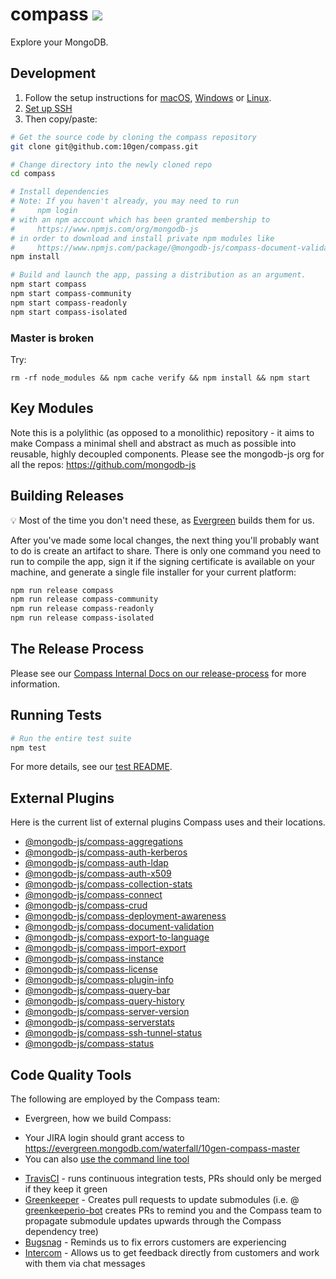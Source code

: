 # compass [![][travis_img]][travis_url]

Explore your MongoDB.

## Development

1. Follow the setup instructions for [macOS][setup-mac-os], [Windows][setup-windows] or [Linux][setup-linux].
1. [Set up SSH](https://help.github.com/articles/which-remote-url-should-i-use/#cloning-with-ssh-urls)
1. Then copy/paste:

```bash
# Get the source code by cloning the compass repository
git clone git@github.com:10gen/compass.git

# Change directory into the newly cloned repo
cd compass

# Install dependencies
# Note: If you haven't already, you may need to run 
#     npm login 
# with an npm account which has been granted membership to
#     https://www.npmjs.com/org/mongodb-js
# in order to download and install private npm modules like 
#     https://www.npmjs.com/package/@mongodb-js/compass-document-validation
npm install

# Build and launch the app, passing a distribution as an argument.
npm start compass
npm start compass-community
npm start compass-readonly
npm start compass-isolated
```

### Master is broken

Try:

```
rm -rf node_modules && npm cache verify && npm install && npm start
```

## Key Modules

Note this is a polylithic (as opposed to a monolithic) repository - it aims to make Compass
a minimal shell and abstract as much as possible into reusable, highly decoupled components.
Please see the mongodb-js org for all the repos: https://github.com/mongodb-js

## Building Releases

💡 Most of the time you don't need these, as [Evergreen][evergreen-compass-docs] builds them for us.

After you've made some local changes, the next thing you'll probably want to do
is create an artifact to share. There is only one command you need to run to compile the app,
sign it if the signing certificate is available on your machine, and generate a single file
installer for your current platform:

```bash
npm run release compass
npm run release compass-community
npm run release compass-readonly
npm run release compass-isolated
```

## The Release Process

Please see our [Compass Internal Docs on our release-process](https://github.com/10gen/compass-internal-docs/tree/master/release-process) for more information.

## Running Tests

```bash
# Run the entire test suite
npm test
```

For more details, see our [test README](test/README.md).

## External Plugins

Here is the current list of external plugins Compass uses and their locations.

- [@mongodb-js/compass-aggregations](https://github.com/mongodb-js/compass-aggregations)
- [@mongodb-js/compass-auth-kerberos](https://github.com/10gen/compass-auth-kerberos)
- [@mongodb-js/compass-auth-ldap](https://github.com/10gen/compass-auth-ldap)
- [@mongodb-js/compass-auth-x509](https://github.com/10gen/compass-auth-x509)
- [@mongodb-js/compass-collection-stats](https://github.com/mongodb-js/compass-collection-stats)
- [@mongodb-js/compass-connect](https://github.com/10gen/compass-connect)
- [@mongodb-js/compass-crud](https://github.com/10gen/compass-crud)
- [@mongodb-js/compass-deployment-awareness](https://github.com/mongodb-js/compass-deployment-awareness)
- [@mongodb-js/compass-document-validation](https://github.com/10gen/compass-document-validation)
- [@mongodb-js/compass-export-to-language](https://github.com/mongodb-js/compass-export-to-language)
- [@mongodb-js/compass-import-export](https://github.com/mongodb-js/compass-import-export)
- [@mongodb-js/compass-instance](https://github.com/mongodb-js/compass-instance)
- [@mongodb-js/compass-license](https://github.com/10gen/compass-license)
- [@mongodb-js/compass-plugin-info](https://github.com/mongodb-js/compass-plugin-info)
- [@mongodb-js/compass-query-bar](https://github.com/mongodb-js/compass-query-bar)
- [@mongodb-js/compass-query-history](https://github.com/mongodb-js/compass-query-history)
- [@mongodb-js/compass-server-version](https://github.com/mongodb-js/compass-server-version)
- [@mongodb-js/compass-serverstats](https://github.com/10gen/compass-serverstats)
- [@mongodb-js/compass-ssh-tunnel-status](https://github.com/mongodb-js/compass-ssh-tunnel-status)
- [@mongodb-js/compass-status](https://github.com/mongodb-js/compass-status)

## Code Quality Tools

The following are employed by the Compass team:

* Evergreen, how we build Compass:
 - Your JIRA login should grant access to https://evergreen.mongodb.com/waterfall/10gen-compass-master
 - You can also [use the command line tool](https://github.com/evergreen-ci/evergreen/wiki/Using-the-command-line-tool)
* [TravisCI](https://travis-ci.com/10gen/compass) - runs continuous integration tests, PRs should only be merged if they keep it green
* [Greenkeeper](https://greenkeeper.io/) - Creates pull requests to update submodules (i.e. @ [greenkeeperio-bot](https://github.com/greenkeeperio-bot) creates PRs to remind you and the Compass team to propagate submodule updates upwards through the Compass dependency tree)
* [Bugsnag](https://app.bugsnag.com/mongodb/mongodb-compass/) - Reminds us to fix errors customers are experiencing
* [Intercom](https://app.intercom.io/a/apps/p57suhg7/) - Allows us to get feedback directly from customers and work with them via chat messages

[setup-mac-os]: https://github.com/mongodb-js/mongodb-js/blob/master/docs/setup.md#mac-os-setup
[setup-windows]: https://github.com/mongodb-js/mongodb-js/blob/master/docs/setup.md#windows-setup
[setup-linux]: https://github.com/mongodb-js/mongodb-js/blob/master/docs/setup.md#linux-setup
[travis_img]: https://magnum.travis-ci.com/10gen/compass.svg?token=q2zsnxCbboarF6KYRYxM&branch=master
[travis_url]: https://magnum.travis-ci.com/10gen/compass
[evergreen-compass-docs]: https://github.com/10gen/compass-internal-docs/blob/master/evergreen.md
